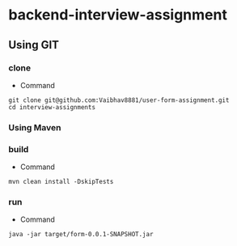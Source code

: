 # backend-interview-assignment

## Using GIT

### clone
- Command
```
git clone git@github.com:Vaibhav8881/user-form-assignment.git
cd interview-assignments
```

### Using Maven 

### build
- Command
```
mvn clean install -DskipTests
```

### run
- Command
```
java -jar target/form-0.0.1-SNAPSHOT.jar
```